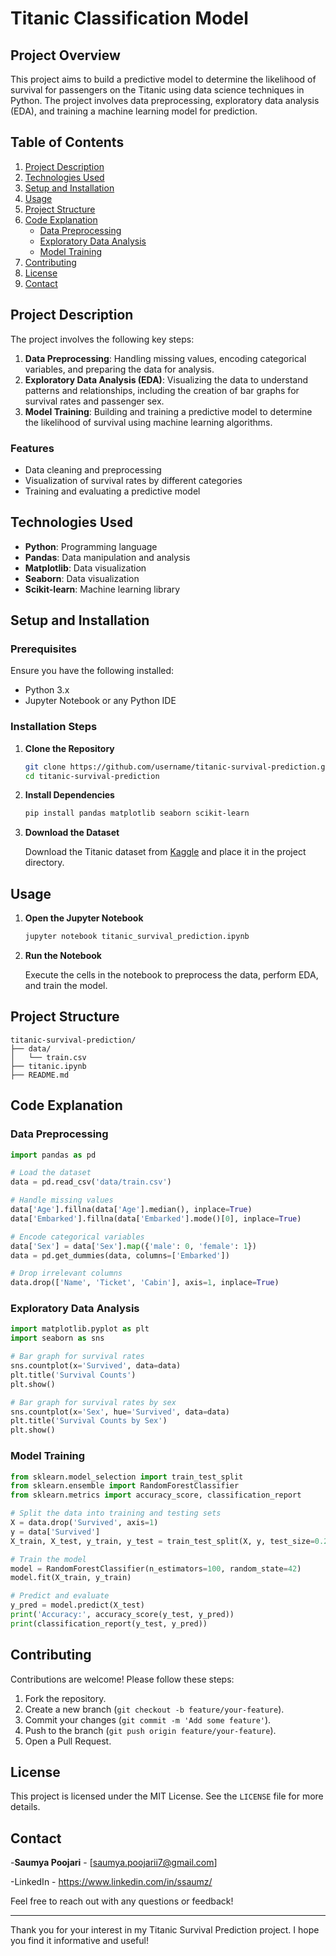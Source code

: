 # Titanic Classification Model

## Project Overview

This project aims to build a predictive model to determine the likelihood of survival for passengers on the Titanic using data science techniques in Python. The project involves data preprocessing, exploratory data analysis (EDA), and training a machine learning model for prediction.

## Table of Contents

1. [Project Description](#project-description)
2. [Technologies Used](#technologies-used)
3. [Setup and Installation](#setup-and-installation)
4. [Usage](#usage)
5. [Project Structure](#project-structure)
6. [Code Explanation](#code-explanation)
   - [Data Preprocessing](#data-preprocessing)
   - [Exploratory Data Analysis](#exploratory-data-analysis)
   - [Model Training](#model-training)
7. [Contributing](#contributing)
8. [License](#license)
9. [Contact](#contact)

## Project Description

The project involves the following key steps:

1. **Data Preprocessing**: Handling missing values, encoding categorical variables, and preparing the data for analysis.
2. **Exploratory Data Analysis (EDA)**: Visualizing the data to understand patterns and relationships, including the creation of bar graphs for survival rates and passenger sex.
3. **Model Training**: Building and training a predictive model to determine the likelihood of survival using machine learning algorithms.

### Features

- Data cleaning and preprocessing
- Visualization of survival rates by different categories
- Training and evaluating a predictive model

## Technologies Used

- **Python**: Programming language
- **Pandas**: Data manipulation and analysis
- **Matplotlib**: Data visualization
- **Seaborn**: Data visualization
- **Scikit-learn**: Machine learning library

## Setup and Installation

### Prerequisites

Ensure you have the following installed:

- Python 3.x
- Jupyter Notebook or any Python IDE

### Installation Steps

1. **Clone the Repository**

   ```bash
   git clone https://github.com/username/titanic-survival-prediction.git
   cd titanic-survival-prediction
   ```

2. **Install Dependencies**

   ```bash
   pip install pandas matplotlib seaborn scikit-learn
   ```

3. **Download the Dataset**

   Download the Titanic dataset from [Kaggle](https://www.kaggle.com/c/titanic/data) and place it in the project directory.

## Usage

1. **Open the Jupyter Notebook**

   ```bash
   jupyter notebook titanic_survival_prediction.ipynb
   ```

2. **Run the Notebook**

   Execute the cells in the notebook to preprocess the data, perform EDA, and train the model.

## Project Structure

```
titanic-survival-prediction/
├── data/
│   └── train.csv
├── titanic.ipynb
├── README.md
```

## Code Explanation

### Data Preprocessing

```python
import pandas as pd

# Load the dataset
data = pd.read_csv('data/train.csv')

# Handle missing values
data['Age'].fillna(data['Age'].median(), inplace=True)
data['Embarked'].fillna(data['Embarked'].mode()[0], inplace=True)

# Encode categorical variables
data['Sex'] = data['Sex'].map({'male': 0, 'female': 1})
data = pd.get_dummies(data, columns=['Embarked'])

# Drop irrelevant columns
data.drop(['Name', 'Ticket', 'Cabin'], axis=1, inplace=True)
```

### Exploratory Data Analysis

```python
import matplotlib.pyplot as plt
import seaborn as sns

# Bar graph for survival rates
sns.countplot(x='Survived', data=data)
plt.title('Survival Counts')
plt.show()

# Bar graph for survival rates by sex
sns.countplot(x='Sex', hue='Survived', data=data)
plt.title('Survival Counts by Sex')
plt.show()
```

### Model Training

```python
from sklearn.model_selection import train_test_split
from sklearn.ensemble import RandomForestClassifier
from sklearn.metrics import accuracy_score, classification_report

# Split the data into training and testing sets
X = data.drop('Survived', axis=1)
y = data['Survived']
X_train, X_test, y_train, y_test = train_test_split(X, y, test_size=0.2, random_state=42)

# Train the model
model = RandomForestClassifier(n_estimators=100, random_state=42)
model.fit(X_train, y_train)

# Predict and evaluate
y_pred = model.predict(X_test)
print('Accuracy:', accuracy_score(y_test, y_pred))
print(classification_report(y_test, y_pred))
```

## Contributing

Contributions are welcome! Please follow these steps:

1. Fork the repository.
2. Create a new branch (`git checkout -b feature/your-feature`).
3. Commit your changes (`git commit -m 'Add some feature'`).
4. Push to the branch (`git push origin feature/your-feature`).
5. Open a Pull Request.

## License

This project is licensed under the MIT License. See the `LICENSE` file for more details.

## Contact

-**Saumya Poojari** - [saumya.poojarii7@gmail.com]

-LinkedIn - https://www.linkedin.com/in/ssaumz/

Feel free to reach out with any questions or feedback!

---

Thank you for your interest in my Titanic Survival Prediction project. I hope you find it informative and useful!


